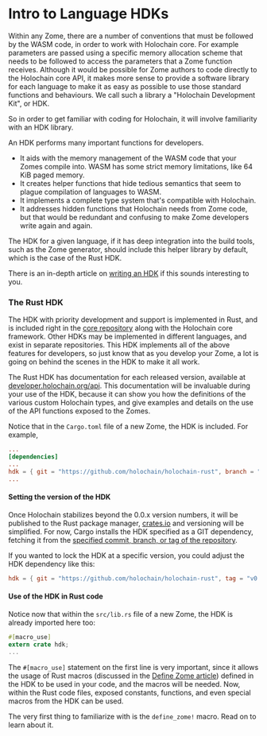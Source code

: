 # Intro to Language HDKs

Within any Zome, there are a number of conventions that must be followed by the WASM code, in order to work with Holochain core. For example parameters are passed using a specific memory allocation scheme that needs to be followed to access the parameters that a Zome function receives.  Although it would be possible for Zome authors to code directly to the Holochain core API, it makes more sense to provide a software library for each language to make it as easy as possible to use those standard functions and behaviours. We call such a library a "Holochain Development Kit", or HDK.

So in order to get familiar with coding for Holochain, it will involve familiarity with an HDK library.

An HDK performs many important functions for developers.
- It aids with the memory management of the WASM code that your Zomes compile into. WASM has some strict memory limitations, like 64 KiB paged memory.
- It creates helper functions that hide tedious semantics that seem to plague compilation of languages to WASM.
- It implements a complete type system that's compatible with Holochain.
- It addresses hidden functions that Holochain needs from Zome code, but that would be redundant and confusing to make Zome developers write again and again.

The HDK for a given language, if it has deep integration into the build tools, such as the Zome generator, should include this helper library by default, which is the case of the Rust HDK.

There is an in-depth article on [writing an HDK](../writing_development_kit.md) if this sounds interesting to you.

### The Rust HDK

The HDK with priority development and support is implemented in Rust, and is included right in the [core repository](https://github.com/holochain/holochain-rust) along with the Holochain core framework. Other HDKs may be implemented in different languages, and exist in separate repositories. This HDK implements all of the above features for developers, so just know that as you develop your Zome, a lot is going on behind the scenes in the HDK to make it all work.

The Rust HDK has documentation for each released version, available at [developer.holochain.org/api](https://developer.holochain.org/api/). This documentation will be invaluable during your use of the HDK, because it can show you how the definitions of the various custom Holochain types, and give examples and details on the use of the API functions exposed to the Zomes.

Notice that in the `Cargo.toml` file of a new Zome, the HDK is included. For example,

```toml
...
[dependencies]
...
hdk = { git = "https://github.com/holochain/holochain-rust", branch = "master" }
...
```

#### Setting the version of the HDK

Once Holochain stabilizes beyond the 0.0.x version numbers, it will be published to the Rust package manager, [crates.io](https://crates.io) and versioning will be simplified. For now, Cargo installs the HDK specified as a GIT dependency, fetching it from the [specified commit, branch, or tag of the repository](https://doc.rust-lang.org/cargo/reference/specifying-dependencies.html#specifying-dependencies-from-git-repositories).

If you wanted to lock the HDK at a specific version, you could adjust the HDK dependency like this:
```toml
hdk = { git = "https://github.com/holochain/holochain-rust", tag = "v0.0.5-alpha" }
```

#### Use of the HDK in Rust code

Notice now that within the `src/lib.rs` file of a new Zome, the HDK is already imported here too:

```rust
#[macro_use]
extern crate hdk;
...
```

The `#[macro_use]` statement on the first line is very important, since it allows the usage of Rust macros (discussed in the [Define Zome article](./define_zome.md)) defined in the HDK to be used in your code, and the macros will be needed. Now, within the Rust code files, exposed constants, functions, and even special macros from the HDK can be used.

The very first thing to familiarize with is the `define_zome!` macro. Read on to learn about it.
